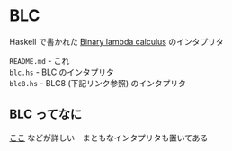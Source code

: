 # BLC
Haskell で書かれた [Binary lambda calculus](https://esolangs.org/wiki/Binary_lambda_calculus) のインタプリタ

```README.md``` - これ  
```blc.hs``` - BLC のインタプリタ  
```blc8.hs``` - BLC8 (下記リンク参照) のインタプリタ

## BLC ってなに
[ここ](https://tromp.github.io/cl/cl.html) などが詳しい　まともなインタプリタも置いてある
